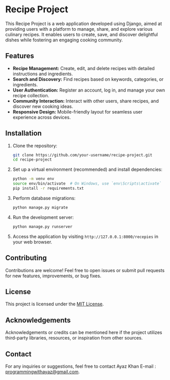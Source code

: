 
# Recipe Project

This Recipe Project is a web application developed using Django, aimed at providing users with a platform to manage, share, and explore various culinary recipes. It enables users to create, save, and discover delightful dishes while fostering an engaging cooking community.

## Features

- **Recipe Management:** Create, edit, and delete recipes with detailed instructions and ingredients.
- **Search and Discovery:** Find recipes based on keywords, categories, or ingredients.
- **User Authentication:** Register an account, log in, and manage your own recipe collection.
- **Community Interaction:** Interact with other users, share recipes, and discover new cooking ideas.
- **Responsive Design:** Mobile-friendly layout for seamless user experience across devices.

## Installation

1. Clone the repository:

    ```bash
    git clone https://github.com/your-username/recipe-project.git
    cd recipe-project
    ```

2. Set up a virtual environment (recommended) and install dependencies:

    ```bash
    python -m venv env
    source env/bin/activate  # On Windows, use `env\Scripts\activate`
    pip install -r requirements.txt
    ```

3. Perform database migrations:

    ```bash
    python manage.py migrate
    ```

4. Run the development server:

    ```bash
    python manage.py runserver
    ```

5. Access the application by visiting `http://127.0.0.1:8000/recepies` in your web browser.

## Contributing

Contributions are welcome! Feel free to open issues or submit pull requests for new features, improvements, or bug fixes.

## License

This project is licensed under the [MIT License](LICENSE).

## Acknowledgements

Acknowledgements or credits can be mentioned here if the project utilizes third-party libraries, resources, or inspiration from other sources.

## Contact

For any inquiries or suggestions, feel free to contact Ayaz Khan E-mail : programmingwithayaz@gmail.com.

